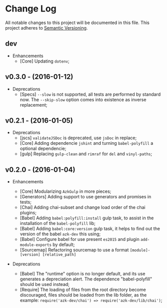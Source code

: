 # Change Log

All notable changes to this project will be documented in this file.
This project adheres to [Semantic Versioning](http://semver.org/).

## dev

* Enhancements
  * [Core] Updating `dotenv`;

## v0.3.0 - (2016-01-12)

* Deprecations
  * [Specs] `--slow` is not supported, all tests are performed by standard now. The `--skip-slow` option comes into existence as inverse replacement;

## v0.2.1 - (2016-01-05)

* Deprecations
  * [jscs] `validateJSDoc` is deprecated, use `jsDoc` in replace;
  * [Core] Adding dependencie `jshint` and turning `babel-polyfill` a optional dependencie;
  * [gulp] Replacing `gulp-clean` and `rimraf` for `del` and `vinyl-paths`;

## v0.2.0 - (2016-01-04)

* Enhancements
  * [Core] Modularizing `AzkGulp` in more pieces;
  * [Generators] Adding support to use generators and promises in tests;
  * [Chai] Adding chai-subset and change load order of the chai plugins;
  * [Babel] Adding `babel:polyfill:install` gulp task, to assist in the installation of the `babel-polyfill` lib;
  * [Babel] Adding `babel:core:version` gulp task, it helps to find out the version of the babel `azk-dev` this using;
  * [Babel] Configure babel for use present `es2015` and plugin `add-module-exports` by default;
  * [Sourcemap] Refactoring sourcemap to use a format `[module]-[version] [relative_path]`

* Deprecations
  * [Babel] The "runtime" option is no longer default, and its use generates a depreciation alert. The dependence "babel-polyfill" should be used instead;
  * [Require] The loading of files from the root directory become discouraged, files should be loaded from the lib folder, as the example: `require('azk-dev/chai') => require('azk-dev/lib/chai')`;
